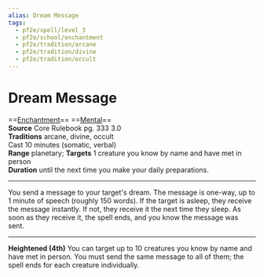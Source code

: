 ```yaml
---
alias: Dream Message
tags:
  - pf2e/spell/level_3
  - pf2e/school/enchantment
  - pf2e/tradition/arcane
  - pf2e/tradition/divine
  - pf2e/tradition/occult
---
```


# Dream Message

==[Enchantment](../../../Traits/Enchantment.md)== ==[Mental](../../../Traits/Mental.md)==  
__Source__ Core Rulebook pg. 333 3.0  
**Traditions** arcane, divine, occult  
Cast 10 minutes (somatic, verbal)  
**Range** planetary; **Targets** 1 creature you know by name and have met in person  
**Duration** until the next time you make your daily preparations.

---

You send a message to your target's dream. The message is one-way, up to 1 minute of speech (roughly 150 words). If the target is asleep, they receive the message instantly. If not, they receive it the next time they sleep. As soon as they receive it, the spell ends, and you know the message was sent.

<hr>

**Heightened (4th)** You can target up to 10 creatures you know by name and have met in person. You must send the same message to all of them; the spell ends for each creature individually.

